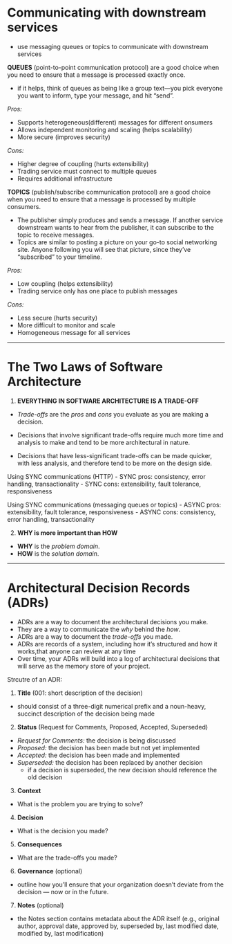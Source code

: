 # Communicating with downstream services 

- use messaging queues or topics to communicate with downstream services

**QUEUES** (point-to-point communication protocol) are a good choice when you need to ensure that a message is processed exactly once. 

- if it helps, think of queues as being like a group text—you pick everyone you want to inform, type your message, and hit “send”. 

_Pros:_
- Supports heterogeneous(different) messages for different onsumers
- Allows independent monitoring and scaling (helps scalability)
- More secure (improves security)

_Cons:_
- Higher degree of coupling (hurts extensibility)
- Trading service must connect to multiple queues
- Requires additional infrastructure

**TOPICS** (publish/subscribe communication protocol) are a good choice when you need to ensure that a message is processed by multiple consumers.
- The publisher simply produces and sends a message. If another service downstream wants to hear from the publisher, it can subscribe to the topic to receive messages.
- Topics are similar to posting a picture on your go-to social networking site. Anyone following you will see that picture, since they’ve “subscribed” to your timeline.

_Pros:_
- Low coupling (helps extensibility)
- Trading service only has one place to publish messages

_Cons:_
- Less secure (hurts security)
- More difficult to monitor and scale
- Homogeneous message for all services

---

# The Two Laws of Software Architecture

1. **EVERYTHING IN SOFTWARE ARCHITECTURE IS A TRADE-OFF**

- *Trade-offs* are the _pros_ and _cons_ you evaluate as you are making a decision.

- Decisions that involve significant trade-offs require much more time and analysis to make and tend to be more architectural in nature.

- Decisions that have less-significant trade-offs can be made quicker, with less analysis, and therefore tend to be more on the design side.

Using SYNC communications (HTTP)
	- SYNC pros: consistency, error handling, transactionality
	- SYNC cons: extensibility, fault tolerance, responsiveness

Using SYNC communications (messaging queues or topics)
	- ASYNC pros: extensibility, fault tolerance, responsiveness
	- ASYNC cons: consistency, error handling, transactionality

2. **WHY is more important than HOW**

- **WHY** is the _problem domain_.
- **HOW** is the _solution domain_.

--- 

# Architectural Decision Records (ADRs)

- ADRs are a way to document the architectural decisions you make.
- They are a way to communicate the _why_ behind the _how_.
- ADRs are a way to document the _trade-offs_ you made.
- ADRs are records of a system, including how it’s structured and how it works,that anyone can review at any time
- Over time, your ADRs will build into a log of architectural decisions that will serve as the memory store of your project.

Strcutre of an ADR:

1. **Title** (001: short description of the decision)
- should consist of a three-digit numerical prefix and a noun-heavy, succinct description of the decision being made

2. **Status** (Request for Comments, Proposed, Accepted, Superseded)

- _Request for Comments:_ the decision is being discussed
- _Proposed:_ the decision has been made but not yet implemented
- _Accepted:_ the decision has been made and implemented
- _Superseded:_ the decision has been replaced by another decision
	- if a decision is superseded, the new decision should reference the old decision
	

3. **Context**
- What is the problem you are trying to solve?

4. **Decision**
- What is the decision you made?

5. **Consequences**
- What are the trade-offs you made?

6. **Governance** (optional)
- outline how you’ll ensure that your organization doesn’t deviate from the decision — now or in the future.

7. **Notes** (optional)
- the Notes section contains metadata about the ADR itself (e.g., original author, approval date, approved by, superseded by, last modified date, modified by, last modification)

